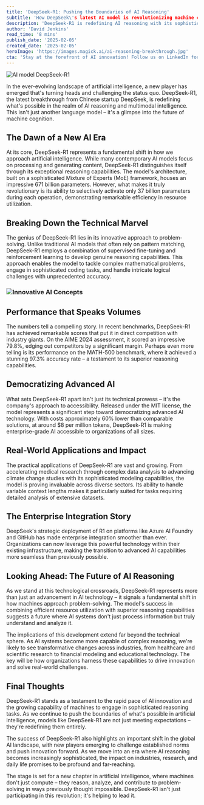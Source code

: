 ```yaml
---
title: 'DeepSeek-R1: Pushing the Boundaries of AI Reasoning'
subtitle: 'How DeepSeek\'s latest AI model is revolutionizing machine cognition'
description: 'DeepSeek-R1 is redefining AI reasoning with its sophisticated MoE framework, achieving unprecedented accuracy in complex tasks while remaining cost-effective. Explore how this revolutionary model is transforming various industries through advanced problem-solving capabilities.'
author: 'David Jenkins'
read_time: '8 mins'
publish_date: '2025-02-05'
created_date: '2025-02-05'
heroImage: 'https://images.magick.ai/ai-reasoning-breakthrough.jpg'
cta: 'Stay at the forefront of AI innovation! Follow us on LinkedIn for regular updates on groundbreaking developments like DeepSeek-R1 and join a community of tech enthusiasts shaping the future of artificial intelligence.'
---
```


![AI model DeepSeek-R1](https://i.magick.ai/PIXE/1738756183118_magick_img.webp)

In the ever-evolving landscape of artificial intelligence, a new player has emerged that's turning heads and challenging the status quo. DeepSeek-R1, the latest breakthrough from Chinese startup DeepSeek, is redefining what's possible in the realm of AI reasoning and multimodal intelligence. This isn't just another language model – it's a glimpse into the future of machine cognition.

## The Dawn of a New AI Era

At its core, DeepSeek-R1 represents a fundamental shift in how we approach artificial intelligence. While many contemporary AI models focus on processing and generating content, DeepSeek-R1 distinguishes itself through its exceptional reasoning capabilities. The model's architecture, built on a sophisticated Mixture of Experts (MoE) framework, houses an impressive 671 billion parameters. However, what makes it truly revolutionary is its ability to selectively activate only 37 billion parameters during each operation, demonstrating remarkable efficiency in resource utilization.

## Breaking Down the Technical Marvel

The genius of DeepSeek-R1 lies in its innovative approach to problem-solving. Unlike traditional AI models that often rely on pattern matching, DeepSeek-R1 employs a combination of supervised fine-tuning and reinforcement learning to develop genuine reasoning capabilities. This approach enables the model to tackle complex mathematical problems, engage in sophisticated coding tasks, and handle intricate logical challenges with unprecedented accuracy.

### ![Innovative AI Concepts](https://i.magick.ai/PIXE/1738756183121_magick_img.webp)

## Performance that Speaks Volumes

The numbers tell a compelling story. In recent benchmarks, DeepSeek-R1 has achieved remarkable scores that put it in direct competition with industry giants. On the AIME 2024 assessment, it scored an impressive 79.8%, edging out competitors by a significant margin. Perhaps even more telling is its performance on the MATH-500 benchmark, where it achieved a stunning 97.3% accuracy rate – a testament to its superior reasoning capabilities.

## Democratizing Advanced AI

What sets DeepSeek-R1 apart isn't just its technical prowess – it's the company's approach to accessibility. Released under the MIT license, the model represents a significant step toward democratizing advanced AI technology. With costs approximately 60% lower than comparable solutions, at around $8 per million tokens, DeepSeek-R1 is making enterprise-grade AI accessible to organizations of all sizes.

## Real-World Applications and Impact

The practical applications of DeepSeek-R1 are vast and growing. From accelerating medical research through complex data analysis to advancing climate change studies with its sophisticated modeling capabilities, the model is proving invaluable across diverse sectors. Its ability to handle variable context lengths makes it particularly suited for tasks requiring detailed analysis of extensive datasets.

## The Enterprise Integration Story

DeepSeek's strategic deployment of R1 on platforms like Azure AI Foundry and GitHub has made enterprise integration smoother than ever. Organizations can now leverage this powerful technology within their existing infrastructure, making the transition to advanced AI capabilities more seamless than previously possible.

## Looking Ahead: The Future of AI Reasoning

As we stand at this technological crossroads, DeepSeek-R1 represents more than just an advancement in AI technology – it signals a fundamental shift in how machines approach problem-solving. The model's success in combining efficient resource utilization with superior reasoning capabilities suggests a future where AI systems don't just process information but truly understand and analyze it.

The implications of this development extend far beyond the technical sphere. As AI systems become more capable of complex reasoning, we're likely to see transformative changes across industries, from healthcare and scientific research to financial modeling and educational technology. The key will be how organizations harness these capabilities to drive innovation and solve real-world challenges.

## Final Thoughts

DeepSeek-R1 stands as a testament to the rapid pace of AI innovation and the growing capability of machines to engage in sophisticated reasoning tasks. As we continue to push the boundaries of what's possible in artificial intelligence, models like DeepSeek-R1 are not just meeting expectations – they're redefining them entirely.

The success of DeepSeek-R1 also highlights an important shift in the global AI landscape, with new players emerging to challenge established norms and push innovation forward. As we move into an era where AI reasoning becomes increasingly sophisticated, the impact on industries, research, and daily life promises to be profound and far-reaching.

The stage is set for a new chapter in artificial intelligence, where machines don't just compute – they reason, analyze, and contribute to problem-solving in ways previously thought impossible. DeepSeek-R1 isn't just participating in this revolution; it's helping to lead it.